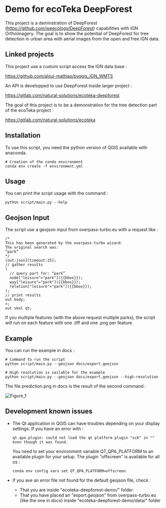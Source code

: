 # Demo for ecoTeka DeepForest

This project is a deminstration of DeepForest (https://github.com/weecology/DeepForest) capabilities with IGN Orthoimagery. The goal is to show the potential of DeepForest for tree detection in urban area with aerial images from the open and free IGN data.

## Linked projects

This project use a custom script access the IGN data base :

https://github.com/aloui-mathias/pyqgis_IGN_WMTS

An API is developped to use DeepForest inside larger project :

https://gitlab.com/natural-solutions/ecoteka-deepforest

The goal of this project is to be a demonstration for the tree detection part of the ecoTeka project :

https://gitlab.com/natural-solutions/ecoteka

## Installation

To use this script, you need the python version of QGIS available with anaconda.

```
# Creation of the conda environment
conda env create -f environment.yml
```

## Usage

You can print the script usage with the command :

```
python script/main.py --help
```

## Geojson Input

The script use a geojson input from overpass-turbo.eu with a request like :

```
/*
This has been generated by the overpass-turbo wizard.
The original search was:
“park”
*/
[out:json][timeout:25];
// gather results
(
  // query part for: “park”
  node["leisure"="park"]({{bbox}});
  way["leisure"="park"]({{bbox}});
  relation["leisure"="park"]({{bbox}});
);
// print results
out body;
>;
out skel qt;
```

If you multiple features (with the above request multiple parks), the script will run on each feature with one .tiff and one .png per feature.

## Example

You can run the example in docs :

```
# Command to run the script
python script/main.py --geojson docs/export.geojson

# High resolution is vailable for the example
python script/main.py --geojson docs/export.geojson --high-resolution
```

The file prediction.png in docs is the result of the second command :

![Figure_1](docs/prediction.png)

## Development known issues

- The Qt application in QGIS can have troubles depending on your display settings. If you have an error with :
  ```
  qt.qpa.plugin: could not load the qt platform plugin "xcb" in "" even though it was found.
  ```
  You need to set your environment variable QT_QPA_PLATFORM to an available plugin for your setup. The plugin "offscreen" is available for all os :
  ```
  conda env config vars set QT_QPA_PLATFORM=offscreen
  ```

- If you ave an error file not found for the default geojson file, check :
  - That you are inside "ecoteka-deepforest-demo/" folder
  - That you have placed an "export.geojson" from overpass-turbo.eu (like the one in docs) inside "ecoteka-deepforest-demo/data/" folder
